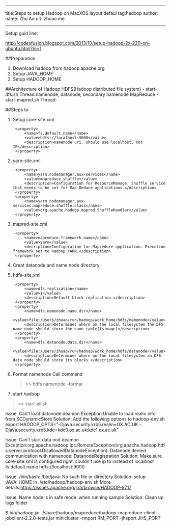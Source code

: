 ----

title:Steps to setup Hadoop on MacXOS
layout:defaul
tag:hadoop
author:
	name: Zhu Ao
	url: zhuao.me
	
----


Setup guid line:

http://codesfusion.blogspot.com/2013/10/setup-hadoop-2x-220-on-ubuntu.html?m=1

##Preparation
1. Download hadoop from hadoop.apache.org
2. Setup JAVA_HOME
3. Setup HADOOP_HOME

##Architecture of Hadoop
HDFS(Hadoop distributed file system) - start-dfs.sh
 Thread:namenode, datanode, secondary namenode
MapReduce - start-mapred.sh
 Thread:



##Steps to
1. Setup core-site.xml
	
		<property>
			<name>fs.default.name</name>
			<value>hdfs://localhost:9000</value>
			<description>namenode uri. should use localhost, not IP</description>
		</property>
2. yarn-site.xml

		<property>
			<name>yarn.nodemanager.aux-services</name>
			<value>mapreduce_shuffle</value>
			<description>Configuration for ResourceManage. Shuffle service that needs to be set for Map Reduce applications.</description>
		</property>
		<property>
			<name>yarn.nodemanager.aux-services.mapreduce.shuffle.class</name>
			<value>org.apache.hadoop.mapred.ShuffleHandler</value>
		</property>
3. mapred-site.xml
		
		<property>
			<name>mapreduce.framework.name</name>
			<value>yarn</value>
			<decription>Configuration for Mapredure application. Execution framework set to Hadoop YARN.</description>
		</property> 		
4. Creat datanode and name node directory

5. hdfs-site.xml

		<property>
			<name>dfs.replication</name>
			<value>1</value>
			<description>Default block replication.</description>
		</property>	
		<property>
			<name>dfs.namenode.name.dir</name>
		    <value>file:/Users/zhuao/run/hadoop/work_home/hdfs/namenode</value>
		    <description>Determines where on the local filesystem the DFS name node should store the name table(fsimage)</description>
		</property>
		<property>
			<name>dfs.datanode.data.dir</name>
		    <value>file:/Users/zhuao/run/hadoop/work_home/hdfs/datanode</value>
		    <description>Determines where on the local filesystem an DFS data node should store its blocks.</description>
		</property>

6. Format namenode
Call command 
	> &gt;&gt; hdfs namenode -format

7. start hadoop
> &gt;&gt; start-all.sh


Issue:
Can’t load datanode deamon
Exception:Unable to load realm info from SCDynamicStore
Solution:
Add the following options to hadoop-env.sh
export HADOOP_OPTS="-Djava.security.krb5.realm=OX.AC.UK -Djava.security.krb5.kdc=kdc0.ox.ac.uk:kdc1.ox.ac.uk"



Issue:
Can’t start data nod deamon
Exception:org.apache.hadoop.ipc.RemoteException(org.apache.hadoop.hdfs.server.protocol.DisallowedDatanodeException): Datanode denied communication with namenode: DatanodeRegistration
Solution:
Make sure core-site.xml is configured right. couldn’t use ip to instead of localhost
     <property>
          <name>fs.default.name</name>
          <value>hdfs://localhost:9000</value>
     </property> 

Issue:
/bin/bash: /bin/java: No such file or directory
Solution:
setup JAVA_HOME in ./etc/hadoop/hadoop-env.sh
More details:https://issues.apache.org/jira/browse/HADOOP-8717 



Issue:
Name node is in safe mode. when running sample
Solution:
Clean up logs folder

$ bin/hadoop jar ./share/hadoop/mapreduce/hadoop-mapreduce-client-jobclient-2.2.0-tests.jar minicluster -rmport RM_PORT -jhsport JHS_PORT

